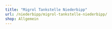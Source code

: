 ```yaml
---
title: "Migrol Tankstelle Niederbipp"
url: /niederbipp/migrol-tankstelle-niederbipp/
shop: Allgemein
---
```

